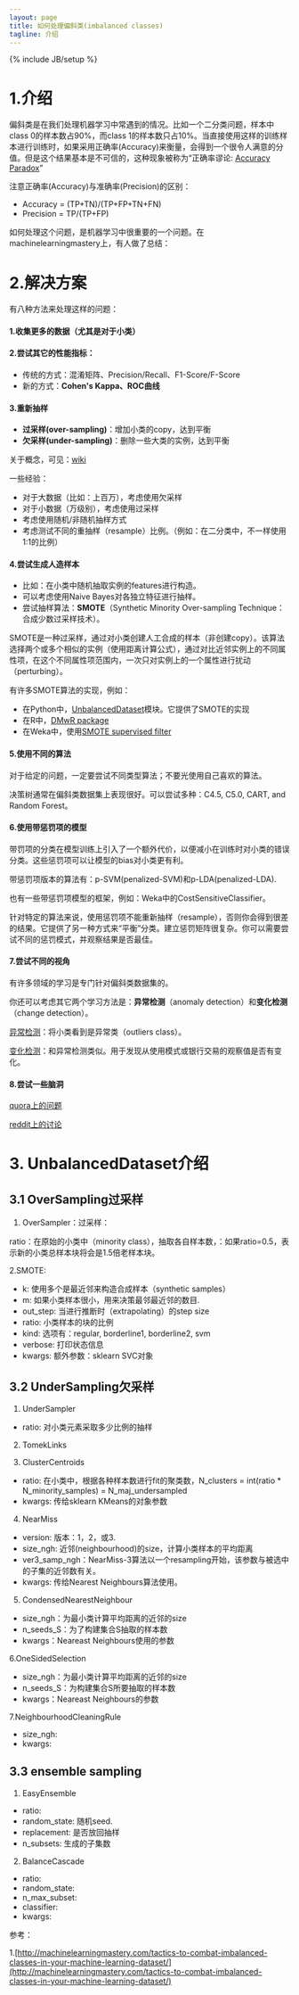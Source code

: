 ```yaml
---
layout: page
title: 如何处理偏斜类(imbalanced classes) 
tagline: 介绍
---
```

{% include JB/setup %}

# 1.介绍

偏斜类是在我们处理机器学习中常遇到的情况。比如一个二分类问题，样本中class 0的样本数占90%，而class 1的样本数只占10%。当直接使用这样的训练样本进行训练时，如果采用正确率(Accuracy)来衡量，会得到一个很令人满意的分值。但是这个结果基本是不可信的，这种现象被称为“正确率谬论: [Accuracy Paradox](https://en.wikipedia.org/wiki/Accuracy_paradox)”

注意正确率(Accuracy)与准确率(Precision)的区别：

- Accuracy = (TP+TN)/(TP+FP+TN+FN)
- Precision = TP/(TP+FP)

如何处理这个问题，是机器学习中很重要的一个问题。在machinelearningmastery上，有人做了总结：

# 2.解决方案

有八种方法来处理这样的问题：

#### 1.**收集更多的数据（尤其是对于小类）**

#### 2.尝试其它的性能指标：

- 传统的方式：混淆矩阵、Precision/Recall、F1-Score/F-Score
- 新的方式：**Cohen's Kappa、ROC曲线**

#### 3.重新抽样

- **过采样(over-sampling)**：增加小类的copy，达到平衡
- **欠采样(under-sampling)**：删除一些大类的实例，达到平衡

关于概念，可见：[wiki](https://en.wikipedia.org/wiki/Oversampling_and_undersampling_in_data_analysis)

一些经验：

- 对于大数据（比如：上百万），考虑使用欠采样
- 对于小数据（万级别），考虑使用过采样
- 考虑使用随机/非随机抽样方式
- 考虑测试不同的重抽样（resample）比例。（例如：在二分类中，不一样使用1:1的比例）

#### 4.尝试生成人造样本

- 比如：在小类中随机抽取实例的features进行构造。
- 可以考虑使用Naive Bayes对各独立特征进行抽样。
- 尝试抽样算法：**SMOTE**（Synthetic Minority Over-sampling Technique：合成少数过采样技术）。

SMOTE是一种过采样，通过对小类创建人工合成的样本（非创建copy）。该算法选择两个或多个相似的实例（使用距离计算公式），通过对比近邻实例上的不同属性项，在这个不同属性项范围内，一次只对实例上的一个属性进行扰动（perturbing）。

有许多SMOTE算法的实现，例如：

- 在Python中，[UnbalancedDataset](https://github.com/fmfn/UnbalancedDataset)模块。它提供了SMOTE的实现
- 在R中，[DMwR package](https://cran.r-project.org/web/packages/DMwR/index.html)
- 在Weka中，使用[SMOTE supervised filter](http://weka.sourceforge.net/doc.packages/SMOTE/weka/filters/supervised/instance/SMOTE.html)

#### 5.使用不同的算法

对于给定的问题，一定要尝试不同类型算法；不要光使用自己喜欢的算法。

决策树通常在偏斜类数据集上表现很好。可以尝试多种：C4.5, C5.0, CART, and Random Forest。

#### 6.使用**带惩罚项的模型**

带罚项的分类在模型训练上引入了一个额外代价，以便减小在训练时对小类的错误分类。这些惩罚项可以让模型的bias对小类更有利。

带惩罚项版本的算法有：p-SVM(penalized-SVM)和p-LDA(penalized-LDA).

也有一些带惩罚项模型的框架，例如：Weka中的CostSensitiveClassifier。

针对特定的算法来说，使用惩罚项不能重新抽样（resample），否则你会得到很差的结果。它提供了另一种方式来“平衡”分类。建立惩罚矩阵很复杂。你可以需要尝试不同的惩罚模式，并观察结果是否最佳。

#### 7.尝试不同的视角

有许多领域的学习是专门针对偏斜类数据集的。

你还可以考虑其它两个学习方法是：**异常检测**（anomaly detection）和**变化检测**（change detection）。

[异常检测](https://en.wikipedia.org/wiki/Anomaly_detection)：将小类看到是异常类（outliers class）。

[变化检测](https://en.wikipedia.org/wiki/Change_detection)：和异常检测类似。用于发现从使用模式或银行交易的观察值是否有变化。

#### 8.尝试一些脑洞

[quora上的问题](https://www.quora.com/In-classification-how-do-you-handle-an-unbalanced-training-set)

[reddit上的讨论](https://www.reddit.com/r/MachineLearning/comments/12evgi/classification_when_80_of_my_training_set_is_of/)


# 3. UnbalancedDataset介绍

## 3.1 OverSampling过采样

1. OverSampler：过采样：

ratio：在原始的小类中（minority class），抽取各自样本数，：如果ratio=0.5，表示新的小类总样本块将会是1.5倍老样本块。

2.SMOTE:

- k: 使用多个是最近邻来构造合成样本（synthetic samples）
- m: 如果小类样本很小，用来决策最邻最近邻的数目.
- out_step: 当进行推断时（extrapolating）的step size
- ratio: 小类样本的块的比例
- kind: 选项有：regular, borderline1, borderline2, svm
- verbose: 打印状态信息
- kwargs: 额外参数：sklearn SVC对象

## 3.2 UnderSampling欠采样

1. UnderSampler

- ratio: 对小类元素采取多少比例的抽样

2. TomekLinks

3. ClusterCentroids

- ratio: 在小类中，根据各种样本数进行fit的聚类数，N_clusters = int(ratio * N_minority_samples) = N_maj_undersampled
- kwargs: 传给sklearn KMeans的对象参数

4. NearMiss

- version: 版本：1，2，或3.
- size_ngh: 近邻(neighbourhood)的size，计算小类样本的平均距离
- ver3_samp_ngh：NearMiss-3算法以一个resampling开始，该参数与被选中的子集的近邻数有关。
- kwargs: 传给Nearest Neighbours算法使用。

5. CondensedNearestNeighbour

- size_ngh：为最小类计算平均距离的近邻的size
- n_seeds_S：为了构建集合S抽取的样本数
- kwargs：Neareast Neighbours使用的参数

6.OneSidedSelection

- size_ngh：为最小类计算平均距离的近邻的size
- n_seeds_S：为构建集合S所要抽取的样本数
- kwargs：Neareast Neighbours的参数

7.NeighbourhoodCleaningRule

- size_ngh: 
- kwargs: 

## 3.3 ensemble sampling

1. EasyEnsemble

- ratio: 
- random_state: 随机seed.
- replacement: 是否放回抽样
- n_subsets: 生成的子集数

2. BalanceCascade

- ratio:
- random_state:
- n_max_subset:
- classifier:
- kwargs:


参考：

1.[http://machinelearningmastery.com/tactics-to-combat-imbalanced-classes-in-your-machine-learning-dataset/](http://machinelearningmastery.com/tactics-to-combat-imbalanced-classes-in-your-machine-learning-dataset/)
